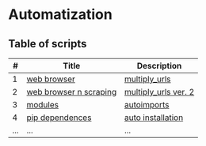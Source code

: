 # Automatization

## Table of scripts

| # | Title | Description |
|---|-------|----------|
| 1 | [web browser](./automated-web-browsing/README.md) | [multiply_urls](./automated-web-browsing/multiply_urls.py) |
| 2 | [web browser n scraping](./web-automation-and-scraping/ReadMe.md) | [multiply_urls ver. 2](./web-automation-and-scraping/web_automation_url_analysis.py) |
| 3 | [modules](./modules/README.md) | [autoimports](./modules/autoimports.py) |
| 4 | [pip dependences](./pip-auto-install-dependeces/ReadMe.md) | [auto installation](./pip-auto-install-dependeces/main.py) |
| ... | ... | ... |



 
